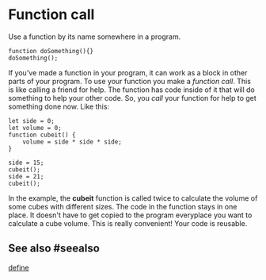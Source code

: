 # Function call

Use a function by its name somewhere in a program.

```sig
function doSomething(){}
doSomething();
```

If you've made a function in your program, it can work as a block in other parts of your program. To use your function you make a *function call*. This is like calling a friend for help. The function has code inside of it that will do something to help your other code. So, you *call* your function for help to get something done now. Like this:

```blocks
let side = 0;
let volume = 0;
function cubeit() {
    volume = side * side * side;
}

side = 15;
cubeit();
side = 21;
cubeit();
```

In the example, the **cubeit** function is called twice to calculate the volume of some cubes with different sizes. The code in the function stays in one place. It doesn't have to get copied to the program everyplace you want to calculate a cube volume. This is really convenient! Your code is reusable.

## See also #seealso

[define](/types/function/define)